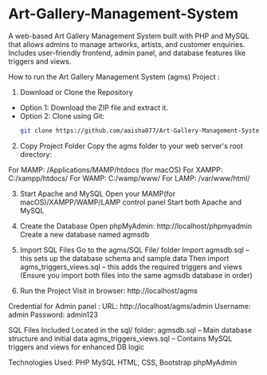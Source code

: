 # Art-Gallery-Management-System
A web-based Art Gallery Management System built with PHP and MySQL that allows admins to manage artworks, artists, and customer enquiries. Includes user-friendly frontend, admin panel, and database features like triggers and views.

How to run the Art Gallery Management System (agms) Project :

 1. Download or Clone the Repository

- Option 1: Download the ZIP file and extract it.
- Option 2: Clone using Git:
  ```bash
  git clone https://github.com/aaisha077/Art-Gallery-Management-System.git

2. Copy Project Folder
Copy the agms folder to your web server's root directory:

For MAMP: /Applications/MAMP/htdocs (for macOS)
For XAMPP: C:/xampp/htdocs/
For WAMP: C:/wamp/www/
For LAMP: /var/www/html/


3. Start Apache and MySQL
Open your MAMP(for macOS)/XAMPP/WAMP/LAMP control panel
Start both Apache and MySQL

4. Create the Database
Open phpMyAdmin: http://localhost/phpmyadmin
Create a new database named agmsdb

5. Import SQL Files
Go to the agms/SQL File/ folder
Import agmsdb.sql – this sets up the database schema and sample data
Then import agms_triggers_views.sql – this adds the required triggers and views
(Ensure you import both files into the same agmsdb database in order)

6. Run the Project
Visit in browser: http://localhost/agms


Credential for Admin panel :
URL: http://localhost/agms/admin
Username: admin
Password: admin123


SQL Files Included
Located in the sql/ folder:
agmsdb.sql – Main database structure and initial data
agms_triggers_views.sql – Contains MySQL triggers and views for enhanced DB logic

Technologies Used:
PHP
MySQL
HTML, CSS, Bootstrap
phpMyAdmin
